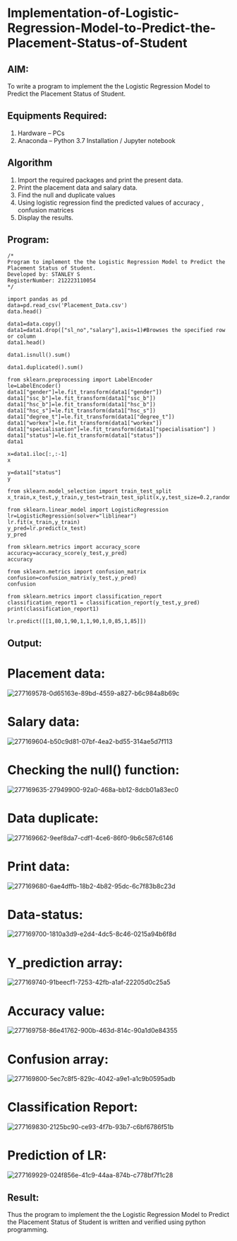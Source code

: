 # Implementation-of-Logistic-Regression-Model-to-Predict-the-Placement-Status-of-Student

## AIM:
To write a program to implement the the Logistic Regression Model to Predict the Placement Status of Student.

## Equipments Required:
1. Hardware – PCs
2. Anaconda – Python 3.7 Installation / Jupyter notebook

## Algorithm
1. Import the required packages and print the present data.
2. Print the placement data and salary data.
3. Find the null and duplicate values
4. Using logistic regression find the predicted values of accuracy , confusion matrices
5. Display the results.

## Program:
```
/*
Program to implement the the Logistic Regression Model to Predict the Placement Status of Student.
Developed by: STANLEY S
RegisterNumber: 212223110054
*/
```
```
import pandas as pd
data=pd.read_csv('Placement_Data.csv')
data.head()

data1=data.copy()
data1=data1.drop(["sl_no","salary"],axis=1)#Browses the specified row or column
data1.head()

data1.isnull().sum()

data1.duplicated().sum()

from sklearn.preprocessing import LabelEncoder
le=LabelEncoder()
data1["gender"]=le.fit_transform(data1["gender"])
data1["ssc_b"]=le.fit_transform(data1["ssc_b"])
data1["hsc_b"]=le.fit_transform(data1["hsc_b"])
data1["hsc_s"]=le.fit_transform(data1["hsc_s"])
data1["degree_t"]=le.fit_transform(data1["degree_t"])
data1["workex"]=le.fit_transform(data1["workex"])
data1["specialisation"]=le.fit_transform(data1["specialisation"] )     
data1["status"]=le.fit_transform(data1["status"])       
data1 

x=data1.iloc[:,:-1]
x

y=data1["status"]
y

from sklearn.model_selection import train_test_split
x_train,x_test,y_train,y_test=train_test_split(x,y,test_size=0.2,random_state=0)

from sklearn.linear_model import LogisticRegression
lr=LogisticRegression(solver="liblinear")
lr.fit(x_train,y_train)
y_pred=lr.predict(x_test)
y_pred

from sklearn.metrics import accuracy_score
accuracy=accuracy_score(y_test,y_pred)
accuracy

from sklearn.metrics import confusion_matrix
confusion=confusion_matrix(y_test,y_pred)
confusion

from sklearn.metrics import classification_report
classification_report1 = classification_report(y_test,y_pred)
print(classification_report1)

lr.predict([[1,80,1,90,1,1,90,1,0,85,1,85]])

```

## Output:
# Placement data:

![277169578-0d65163e-89bd-4559-a827-b6c984a8b69c](https://github.com/rajalakshmi8248/Implementation-of-Logistic-Regression-Model-to-Predict-the-Placement-Status-of-Student/assets/122860827/19b35163-7efc-4c7d-aa80-3b8a68fe16ce)

# Salary data:

![277169604-b50c9d81-07bf-4ea2-bd55-314ae5d7f113](https://github.com/rajalakshmi8248/Implementation-of-Logistic-Regression-Model-to-Predict-the-Placement-Status-of-Student/assets/122860827/4dd77526-4cd6-40ba-9610-cbe86f393249)


# Checking the null() function:

![277169635-27949900-92a0-468a-bb12-8dcb01a83ec0](https://github.com/rajalakshmi8248/Implementation-of-Logistic-Regression-Model-to-Predict-the-Placement-Status-of-Student/assets/122860827/d413eb3b-2c9a-489e-8c3c-844c3425c55d)

# Data duplicate:

![277169662-9eef8da7-cdf1-4ce6-86f0-9b6c587c6146](https://github.com/rajalakshmi8248/Implementation-of-Logistic-Regression-Model-to-Predict-the-Placement-Status-of-Student/assets/122860827/44d47176-c76e-4483-8622-a953864a04af)

# Print data:

![277169680-6ae4dffb-18b2-4b82-95dc-6c7f83b8c23d](https://github.com/rajalakshmi8248/Implementation-of-Logistic-Regression-Model-to-Predict-the-Placement-Status-of-Student/assets/122860827/01f1d051-407c-4bdb-b0f1-11195b76e2ee) 

# Data-status:

![277169700-1810a3d9-e2d4-4dc5-8c46-0215a94b6f8d](https://github.com/rajalakshmi8248/Implementation-of-Logistic-Regression-Model-to-Predict-the-Placement-Status-of-Student/assets/122860827/2dad67a2-3939-471b-9f7c-0e2f50bb0cd1)

# Y_prediction array:

![277169740-91beecf1-7253-42fb-a1af-22205d0c25a5](https://github.com/rajalakshmi8248/Implementation-of-Logistic-Regression-Model-to-Predict-the-Placement-Status-of-Student/assets/122860827/f471fbaf-a6bc-476d-b4ea-0903a23dba24)

# Accuracy value:

![277169758-86e41762-900b-463d-814c-90a1d0e84355](https://github.com/rajalakshmi8248/Implementation-of-Logistic-Regression-Model-to-Predict-the-Placement-Status-of-Student/assets/122860827/8831a1a5-adb3-4636-a129-16298730536e)

# Confusion array:

![277169800-5ec7c8f5-829c-4042-a9e1-a1c9b0595adb](https://github.com/rajalakshmi8248/Implementation-of-Logistic-Regression-Model-to-Predict-the-Placement-Status-of-Student/assets/122860827/900b225f-4b0b-4339-bff9-54d5cd69a7b6)

# Classification Report:

![277169830-2125bc90-ce93-4f7b-93b7-c6bf6786f51b](https://github.com/rajalakshmi8248/Implementation-of-Logistic-Regression-Model-to-Predict-the-Placement-Status-of-Student/assets/122860827/9f0672e7-b0e6-4d34-aaba-bfb8c62c787f)

# Prediction of LR:

![277169929-024f856e-41c9-44aa-874b-c778bf7f1c28](https://github.com/rajalakshmi8248/Implementation-of-Logistic-Regression-Model-to-Predict-the-Placement-Status-of-Student/assets/122860827/8aef5dd1-1d30-421e-bc82-bfa6ff084a14)

## Result:
Thus the program to implement the the Logistic Regression Model to Predict the Placement Status of Student is written and verified using python programming.
